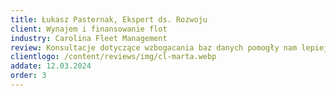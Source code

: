 ```yaml
---
title: Łukasz Pasternak, Ekspert ds. Rozwoju
client: Wynajem i finansowanie flot
industry: Carolina Fleet Management
review: Konsultacje dotyczące wzbogacania baz danych pomogły nam lepiej targetować kampanie do firm flotowych. Wartościowe wsparcie merytoryczne.
clientlogo: /content/reviews/img/cl-marta.webp
addate: 12.03.2024
order: 3
---
```

